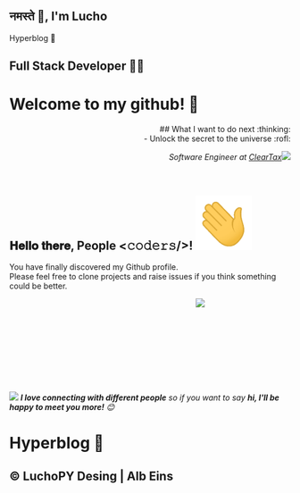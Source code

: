 ## नमस्ते 🙏, I'm Lucho                                                                                                       
Hyperblog 💚

## Full Stack Developer 👨‍💻  
# Welcome to my github! 👋

  
<div align='right'>
 ## What I want to do next :thinking:<br>
   - Unlock the secret to the universe :rofl:  
<p><em>Software Engineer at <a href="http://www.cleartax.in">ClearTax</a><img src="https://media.giphy.com/media/WUlplcMpOCEmTGBtBW/giphy.gif" width="300"></em></p><br>
</div>

<h2> 𝐇𝐞𝐥𝐥𝐨 𝐭𝐡𝐞𝐫𝐞, People <𝚌𝚘𝚍𝚎𝚛𝚜/>! 
<img src="https://github.com/ABSphreak/ABSphreak/blob/master/gifs/Hi.gif" width="100px">
</h2>



You have finally discovered my Github profile. <br>
Please feel free to clone projects and raise issues if you think something could be better.


<img align='right' src="https://media.giphy.com/media/M9gbBd9nbDrOTu1Mqx/giphy.gif" width="170"><br><br><br><br><br><br><br><br><br>

<img src="https://media.giphy.com/media/LnQjpWaON8nhr21vNW/giphy.gif" width="90"> <em><b>I love connecting with different people</b> so if you want to say <b>hi, I'll be happy to meet you more!</b> 😊</em>


# Hyperblog 💚
<h2 class="titulo-final">&copy; LuchoPY Desing | Alb Eins</h2>
